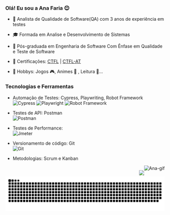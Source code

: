 ### Olá! Eu sou a Ana Faria 😊

- 🐞 Analista de Qualidade de Software(QA) com 3 anos de experiência em testes
- 🎓 Formada em Analise e Desenvolvimento de Sistemas
- 🎒 Pós-graduada em Engenharia de Software Com Ênfase em Qualidade e Teste de Software
- 📌 Certificações: [CTFL](https://scr.istqb.org/?name=Ana+Caroline+Fonseca+Faria&number=22-CTFL-12225) | [CTFL-AT](https://scr.istqb.org/?name=Ana+Caroline+Fonseca+Faria&number=Brightest2025031196)

- 👾 Hobbys: Jogos 🎮, Animes 🤍 , Leitura 📖...

### Tecnologias e Ferramentas 


- Automação de Testes: Cypress, Playwriting, Robot Framework </br>
![Cypress](https://img.shields.io/badge/Cypress-69D3A7?logo=cypress&logoColor=fff&style=for-the-badge)
![Playwright](https://img.shields.io/badge/-playwright-%232EAD33?style=for-the-badge&logo=playwright&logoColor=white)
![Robot Framework](https://img.shields.io/badge/Robot%20Framework-000?logo=robotframework&logoColor=fff&style=for-the-badge)

- Testes de API: Postman </br>
 ![Postman](https://img.shields.io/badge/Postman-FF6C37?logo=postman&logoColor=fff&style=for-the-badge)

- Testes de Performance: </br>
 ![Jmeter](https://img.shields.io/badge/Apache%20JMeter-D22128?logo=apachejmeter&logoColor=fff&style=for-the-badge)

- Versionamento de código: Git </br>
 ![Git](https://img.shields.io/badge/-Git-black?style=flat-square&logo=git)

- Metodologias: Scrum e Kanban  

  <img align="right" alt="Ana-gif" src="https://media.giphy.com/media/7DxEk8Nm2fOjy06jtP/giphy.gif">
  
  ##
 
<div> 
  <div align="right">
  <a href="https://www.linkedin.com/in/anacffaria/" target="_blank"><img src="https://img.shields.io/badge/-LinkedIn-%230077B5?style=for-the-badge&logo=linkedin&logoColor=white" target="_blank" >
  </a> 
  </div>
  <img src="https://github.com/anaffaria/anaffaria/blob/main/.github/workflows/github-user-contribution.svg" width="600"/> 
</div>
